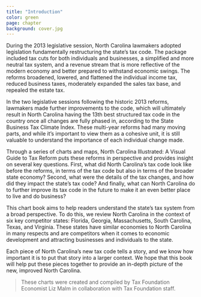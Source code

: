 ```yaml
---
title: "Introduction"
color: green
page: chapter
background: cover.jpg
---
```

During the 2013 legislative session, North Carolina lawmakers adopted legislation fundamentally restructuring the state’s tax code. The package included tax cuts for both individuals and businesses, a simplified and more neutral tax system, and a revenue stream that is more reflective of the modern economy and better prepared to withstand economic swings. The reforms broadened, lowered, and flattened the individual income tax, reduced business taxes, moderately expanded the sales tax base, and repealed the estate tax.

In the two legislative sessions following the historic 2013 reforms, lawmakers made further improvements to the code, which will ultimately result in North Carolina having the 13th best structured tax code in the country once all changes are fully phased in, according to the State Business Tax Climate Index. These multi-year reforms had many moving parts, and while it’s important to view them as a cohesive unit, it is still valuable to understand the importance of each individual change made.

Through a series of charts and maps, North Carolina Illustrated: A Visual Guide to Tax Reform puts these reforms in perspective and provides insight on several key questions. First, what did North Carolina’s tax code look like before the reforms, in terms of the tax code but also in terms of the broader state economy? Second, what were the details of the tax changes, and how did they impact the state’s tax code? And finally, what can North Carolina do to further improve its tax code in the future to make it an even better place to live and do business?

This chart book aims to help readers understand the state’s tax system from a broad perspective. To do this, we review North Carolina in the context of six key competitor states: Florida, Georgia, Massachusetts, South Carolina, Texas, and Virginia. These states have similar economies to North Carolina in many respects and are competitors when it comes to economic development and attracting businesses and individuals to the state.

Each piece of North Carolina’s new tax code tells a story, and we know how important it is to put that story into a larger context. We hope that this book will help put these pieces together to provide an in-depth picture of the new, improved North Carolina.

> These charts were created and compiled by Tax Foundation Economist Liz Malm in collaboration with Tax Foundation staff.

